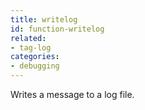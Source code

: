 ```yaml
---
title: writelog
id: function-writelog
related:
- tag-log
categories:
- debugging
---
```


Writes a message to a log file.
